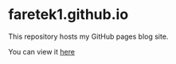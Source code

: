 # faretek1.github.io

This repository hosts my GitHub pages blog site. 

You can view it [here](https://faretek1.github.io)
